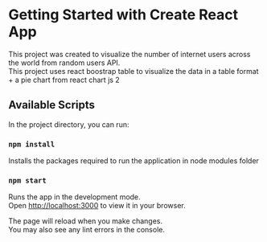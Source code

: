 # Getting Started with Create React App

This project was created to visualize the number of internet users across the world from random users API.\
This project uses react boostrap table to visualize the data in a table format + a pie chart from react chart js 2 

## Available Scripts

In the project directory, you can run:

### `npm install`

Installs the packages required to run the application in node modules folder

### `npm start`

Runs the app in the development mode.\
Open [http://localhost:3000](http://localhost:3000) to view it in your browser.

The page will reload when you make changes.\
You may also see any lint errors in the console.
